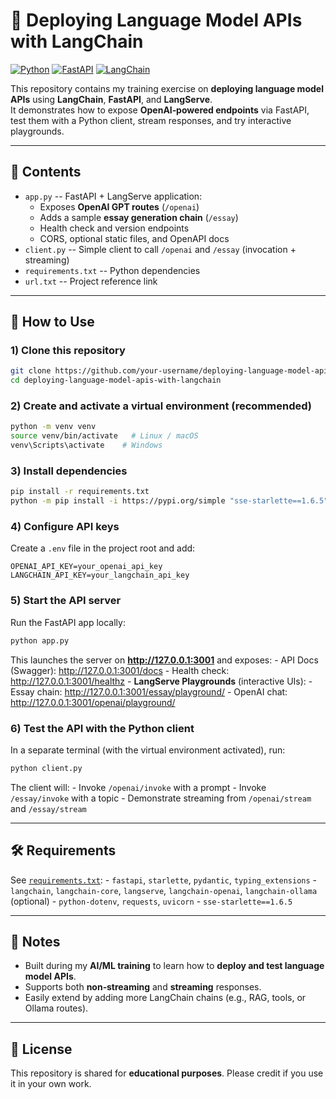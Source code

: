 # 🚀 Deploying Language Model APIs with LangChain

[![Python](https://img.shields.io/badge/Python-3.9%2B-blue)](#)
[![FastAPI](https://img.shields.io/badge/FastAPI-Web%20Framework-green)](#)
[![LangChain](https://img.shields.io/badge/LangChain-Framework-orange)](#)

This repository contains my training exercise on **deploying language
model APIs** using **LangChain**, **FastAPI**, and **LangServe**.\
It demonstrates how to expose **OpenAI‑powered endpoints** via FastAPI,
test them with a Python client, stream responses, and try interactive
playgrounds.

------------------------------------------------------------------------

## 📖 Contents

-   `app.py` -- FastAPI + LangServe application:
    -   Exposes **OpenAI GPT routes** (`/openai`)
    -   Adds a sample **essay generation chain** (`/essay`)
    -   Health check and version endpoints
    -   CORS, optional static files, and OpenAPI docs
-   `client.py` -- Simple client to call `/openai` and `/essay`
    (invocation + streaming)
-   `requirements.txt` -- Python dependencies
-   `url.txt` -- Project reference link

------------------------------------------------------------------------

## 🚀 How to Use

### 1) Clone this repository

``` bash
git clone https://github.com/your-username/deploying-language-model-apis-with-langchain.git
cd deploying-language-model-apis-with-langchain
```

### 2) Create and activate a virtual environment (recommended)

``` bash
python -m venv venv
source venv/bin/activate   # Linux / macOS
venv\Scripts\activate    # Windows
```

### 3) Install dependencies

``` bash
pip install -r requirements.txt
python -m pip install -i https://pypi.org/simple "sse-starlette==1.6.5"
```

### 4) Configure API keys

Create a `.env` file in the project root and add:

    OPENAI_API_KEY=your_openai_api_key
    LANGCHAIN_API_KEY=your_langchain_api_key

### 5) Start the API server

Run the FastAPI app locally:

``` bash
python app.py
```

This launches the server on **http://127.0.0.1:3001** and exposes: - API
Docs (Swagger): http://127.0.0.1:3001/docs - Health check:
http://127.0.0.1:3001/healthz - **LangServe Playgrounds** (interactive
UIs): - Essay chain: http://127.0.0.1:3001/essay/playground/ - OpenAI
chat: http://127.0.0.1:3001/openai/playground/

### 6) Test the API with the Python client

In a separate terminal (with the virtual environment activated), run:

``` bash
python client.py
```

The client will: - Invoke `/openai/invoke` with a prompt - Invoke
`/essay/invoke` with a topic - Demonstrate streaming from
`/openai/stream` and `/essay/stream`

------------------------------------------------------------------------

## 🛠️ Requirements

See [`requirements.txt`](requirements.txt): - `fastapi`, `starlette`,
`pydantic`, `typing_extensions` - `langchain`, `langchain-core`,
`langserve`, `langchain-openai`, `langchain-ollama` (optional) -
`python-dotenv`, `requests`, `uvicorn` - `sse-starlette==1.6.5`

------------------------------------------------------------------------

## 📌 Notes

-   Built during my **AI/ML training** to learn how to **deploy and test
    language model APIs**.
-   Supports both **non‑streaming** and **streaming** responses.
-   Easily extend by adding more LangChain chains (e.g., RAG, tools, or
    Ollama routes).

------------------------------------------------------------------------

## 📜 License

This repository is shared for **educational purposes**. Please credit if
you use it in your own work.

